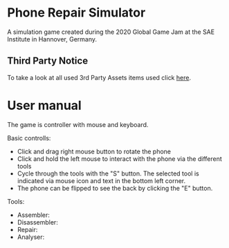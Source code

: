 # Phone Repair Simulator

A simulation game created during the 2020 Global Game Jam at the SAE Institute in Hannover, Germany.

## Third Party Notice

To take a look at all used 3rd Party Assets items used click [here](third_party_notice.txt).

# User manual

The game is controller with mouse and keyboard.

Basic controlls:
* Click and drag right mouse button to rotate the phone
* Click and hold the left mouse to interact with the phone via the different tools
* Cycle through the tools with the "S" button. The selected tool is indicated via mouse icon and text in the bottom left corner.
* The phone can be flipped to see the back by clicking the "E" button.

Tools:
* Assembler: 
* Disassembler: 
* Repair: 
* Analyser: 
